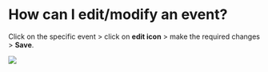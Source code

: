 # How can I edit/modify an event?

<p class="no-margin">Click on the specific event &gt; click on <b>edit icon</b> &gt; make the required changes &gt; <b>Save</b>.</p>
<p class="no-margin"></p>
<div class="intercom-container"><img src="/assets/img/teams-pro/image_158.png"></div>




